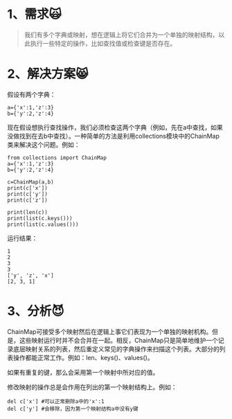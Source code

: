 # 1、需求🙀

> 我们有多个字典或映射，想在逻辑上将它们合并为一个单独的映射结构，以此执行一些特定的操作，比如查找值或检查键是否存在。

# 2、解决方案😸

假设有两个字典：

```
a={'x':1,'z':3}
b={'y':2,'z':4}
```

现在假设想执行查找操作，我们必须检查这两个字典（例如，先在a中查找，如果没做找到在去b中查找）。一种简单的方法是利用collections模块中的ChainMap类来解决这个问题。例如：

```
from collections import ChainMap
a={'x':1,'z':3}
b={'y':2,'z':4}

c=ChainMap(a,b)
print(c['x'])
print(c['y'])
print(c['z'])

print(len(c))
print(list(c.keys()))
print(list(c.values()))
```

运行结果：

```
1
2
3
3
['y', 'z', 'x']
[2, 3, 1]
```

# 3、分析😈

ChainMap可接受多个映射然后在逻辑上事它们表现为一个单独的映射机构。但是，这些映射运行时并不会合并在一起。相反，ChainMap只是简单地维护一个记录底层映射关系的列表，然后重定义常见的字典操作来扫描这个列表。大部分的列表操作都能正常工作。例如：len、keys\(\)、values\(\)。

如果有重复的键，那么会采用第一个映射中所对应的值。

修改映射的操作总是会作用在列出的第一个映射结构上。例如：

```
del c['x'] #可以正常删除a中的'x':1
del c['y'] #会移除，因为第一个映射结构a中没有y键
```



